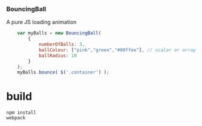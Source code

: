 ### BouncingBall
A pure JS loading animation

``` javascript
    var myBalls = new BouncingBall(
        {
            numberOfBalls: 3,
            ballColour: ["pink","green","#00ffee"], // scalar or array of n
            ballRadius: 10
        }
    );
    myBalls.bounce( $('.container') );
```

# build

    npm install
    webpack

